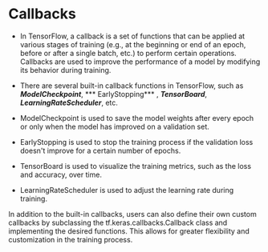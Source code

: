 # Callbacks

- In TensorFlow, a callback is a set of functions that can be applied at various stages of training (e.g., at the beginning or end of an epoch, before or after a single batch, etc.) to perform certain operations. Callbacks are used to improve the performance of a model by modifying its behavior during training.

- There are several built-in callback functions in TensorFlow, such as ***ModelCheckpoint***, *** EarlyStopping*** , ***TensorBoard***, ***LearningRateScheduler***, etc.

- ModelCheckpoint is used to save the model weights after every epoch or only when the model has improved on a validation set. 
- EarlyStopping is used to stop the training process if the validation loss doesn't improve for a certain number of epochs. 
- TensorBoard is used to visualize the training metrics, such as the loss and accuracy, over time. 
- LearningRateScheduler is used to adjust the learning rate during training.

In addition to the built-in callbacks, users can also define their own custom callbacks by subclassing the tf.keras.callbacks.Callback class and implementing the desired functions. This allows for greater flexibility and customization in the training process.